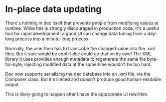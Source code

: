 # In-place data updating

There's nothing in dec itself that prevents people from modifying values at runtime. While this is strongly discouraged in production code, it's a useful tool for rapid development; a good UI can change data tuning from a day-long process into a minute-long process.

Normally, the user then has to transcribe the changed value into the .xml files. But it sure would be cool if dec could do that on its own! The XML library it uses provides enough metadata to regenerate the same file byte-for-byte; injecting modified data at the same time wouldn't be too hard.

Dec now supports serializing the dec database into an .xml file, via the Composer class. But it's limited and doesn't produce good human-readable output.

This is likely going to happen after I have the appropriate UI rewritten.